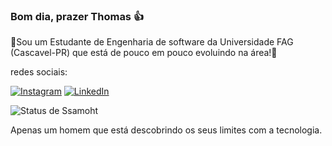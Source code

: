 
### Bom dia, prazer Thomas 👍

🚀Sou um Estudante de Engenharia de software da Universidade FAG (Cascavel-PR) que está de pouco em pouco evoluindo na área!🚀 

redes sociais:

[![Instagram](	https://img.shields.io/badge/Instagram-E4405F?style=for-the-badge&logo=instagram&logoColor=white)](https://www.instagram.com/thomass777_/)
[![LinkedIn](	https://img.shields.io/badge/LinkedIn-0077B5?style=for-the-badge&logo=linkedin&logoColor=white
)](https://www.linkedin.com/in/thomas-gabriel-martins-sales-246654234/)

![Status de Ssamoht](https://github-readme-stats.vercel.app/api?username=ThomasGSales&show_icons=true&title_color=FF0000&text_color=FF0000&icon_color=FFFFFF&bg_color=1C1C1C&border_color=FF0000&border_radius=10&locale=pt-br&card_width=650px)

Apenas um homem que está descobrindo os seus limites com a tecnologia.

